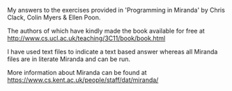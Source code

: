 My answers to the exercises provided in 'Programming in Miranda' by Chris Clack, Colin Myers & Ellen Poon.

The authors of which have kindly made the book available for free at http://www.cs.ucl.ac.uk/teaching/3C11/book/book.html

I have used text files to indicate a text based answer whereas all Miranda files are in literate Miranda and can be run. 

More information about Miranda can be found at https://www.cs.kent.ac.uk/people/staff/dat/miranda/
